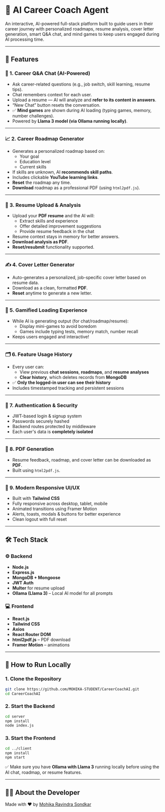 # 💼 AI Career Coach Agent

An interactive, AI-powered full-stack platform built to guide users in their career journey with personalized roadmaps, resume analysis, cover letter generation, smart Q&A chat, and mind games to keep users engaged during AI processing time.

---

## 🌟 Features

### 💬 1. Career Q&A Chat (AI-Powered)
- Ask career-related questions (e.g., job switch, skill learning, resume tips).
- Chat remembers context for each user.
- Upload a resume — AI will analyze and **refer to its content in answers**.
- “New Chat” button resets the conversation.
- ✅ **Mind games** are shown during AI loading (typing games, memory, number challenges).
- Powered by **Llama 3 model (via Ollama running locally)**.

---

### 📈 2. Career Roadmap Generator
- Generates a personalized roadmap based on:
  - Your goal
  - Education level
  - Current skills
- If skills are unknown, AI **recommends skill paths**.
- Includes clickable **YouTube learning links**.
- **Reset** the roadmap any time.
- **Download** roadmap as a professional PDF (using `html2pdf.js`).

---

### 📄 3. Resume Upload & Analysis
- Upload your **PDF resume** and the AI will:
  - Extract skills and experience
  - Offer detailed improvement suggestions
  - Provide resume feedback in the chat
- Resume context stays in memory for better answers.
- **Download analysis as PDF**.
- **Reset/resubmit** functionality supported.

---

### ✍️ 4. Cover Letter Generator
- Auto-generates a personalized, job-specific cover letter based on resume data.
- Download as a clean, formatted **PDF**.
- **Reset** anytime to generate a new letter.

---

### 🧠 5. Gamified Loading Experience
- While AI is generating output (for chat/roadmap/resume):
  - Display mini-games to avoid boredom
  - Games include typing tests, memory match, number recall
- Keeps users engaged and interactive!

---

### 🗂️ 6. Feature Usage History
- Every user can:
  - View previous **chat sessions**, **roadmaps**, and **resume analyses**
  - **Clear history**, which deletes records from **MongoDB**
- ✅ **Only the logged-in user can see their history**
- Includes timestamped tracking and persistent sessions

---

### 🔐 7. Authentication & Security
- JWT-based login & signup system
- Passwords securely hashed
- Backend routes protected by middleware
- Each user's data is **completely isolated**

---

### 🧾 8. PDF Generation
- Resume feedback, roadmap, and cover letter can be downloaded as **PDF**.
- Built using `html2pdf.js`.

---

### 📱 9. Modern Responsive UI/UX
- Built with **Tailwind CSS**
- Fully responsive across desktop, tablet, mobile
- Animated transitions using Framer Motion
- Alerts, toasts, modals & buttons for better experience
- Clean logout with full reset

---

## 🛠️ Tech Stack

### ⚙️ Backend
- **Node.js**
- **Express.js**
- **MongoDB + Mongoose**
- **JWT Auth**
- **Multer** for resume upload
- **Ollama (Llama 3)** – Local AI model for all prompts

### 💻 Frontend
- **React.js**
- **Tailwind CSS**
- **Axios**
- **React Router DOM**
- **html2pdf.js** – PDF download
- **Framer Motion** – animations


---

## 🧪 How to Run Locally

### 1. Clone the Repository
```bash
git clone https://github.com/MOHIKA-STUDENT/CareerCoachAI.git
cd CareerCoachAI

```

### 2. Start the Backend

```bash
cd server
npm install
node index.js
```

### 3. Start the Frontend

```bash
cd ../client
npm install
npm start
```

 ✅ Make sure you have **Ollama with Llama 3** running locally before using the AI chat, roadmap, or resume features.

---

## 🙋‍♀️ About the Developer

Made with ❤️ by [Mohika Ravindra Sondkar](https://www.linkedin.com/in/mohika-sondkar-b5b03b258)

